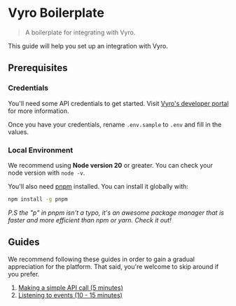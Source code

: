 # Vyro Boilerplate

> A boilerplate for integrating with Vyro.

This guide will help you set up an integration with Vyro.

## Prerequisites

### Credentials

You'll need some API credentials to get started. Visit [Vyro's developer portal](https://developers.vyro.co/docs/getting-started#credentials) for more information.

Once you have your credentials, rename `.env.sample` to `.env` and fill in the values.

### Local Environment

We recommend using **Node version 20** or greater. You can check your node version with `node -v`.

You'll also need [pnpm](https://pnpm.io/) installed. You can install it globally with:

```bash
npm install -g pnpm
```

_P.S the "p" in pnpm isn't a typo, it's an awesome package manager that is faster and more efficient than npm or yarn. Check it out!_

## Guides

We recommend following these guides in order to gain a gradual appreciation for the platform. That said, you're welcome to skip around if you prefer.

1. [Making a simple API call (5 minutes)](docs/simple-api-call.md)
1. [Listening to events (10 - 15 minutes)](docs/listening-to-events.md)
